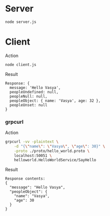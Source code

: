 # Server

```bash
node server.js
```

# Client

Action

```bash
node client.js
```

Result

```
Response: {
  message: 'Hello Vasya',
  peopleUndefined: null,
  peopleNull: null,
  peopleObject: { name: 'Vasya', age: 32 },
  peopleUnset: null
}
```

### grpcurl

Action

```bash
grpcurl -vv -plaintext \
    -d "{\"name\": \"Vasya\", \"age\": 30}" \
    -proto ./proto/hello_world.proto \
    localhost:50051 \
    helloworld.HelloWorldService/SayHello
```

Result

```
Response contents:
{
  "message": "Hello Vasya",
  "peopleObject": {
    "name": "Vasya",
    "age": 30
  }
}
```